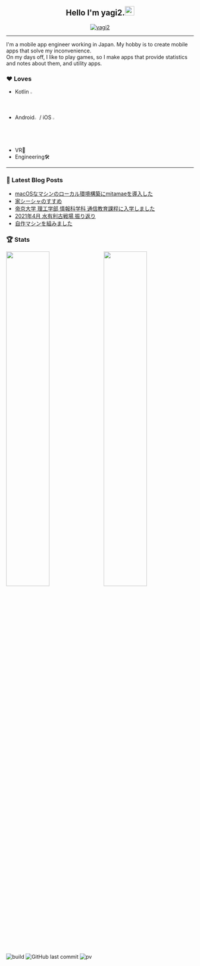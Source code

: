 <h2 align="center">Hello I'm yagi2.<a href="https://www.gautamkrishnar.com/"><img src="https://media.giphy.com/media/hvRJCLFzcasrR4ia7z/giphy.gif" width="25px"></a></h2>
<p align="center">
  <a href="https://twitter.com/yaginier">
    <img src="https://img.shields.io/twitter/follow/yaginier?style=social" alt="yagi2" />
  </a>
</p>

-----

I'm a mobile app engineer working in Japan. My hobby is to create mobile apps that solve my inconvenience.  
On my days off, I like to play games, so I make apps that provide statistics and notes about them, and utility apps.

### ♥ Loves
- Kotlin <img src="https://upload.wikimedia.org/wikipedia/commons/thumb/7/74/Kotlin_Icon.png/600px-Kotlin_Icon.png" width="1.5%" />
- Android<img src="https://developer.android.com/images/brand/Android_Robot.png" width="2%" /> / iOS <img src="https://upload.wikimedia.org/wikipedia/commons/thumb/f/fa/Apple_logo_black.svg/505px-Apple_logo_black.svg.png" width="2%" />
- VR🥽
- Engineering🛠️

-----

### 📝 Latest Blog Posts
<!-- BLOG-POST-LIST:START -->
- [macOSなマシンのローカル環境構築にmitamaeを導入した](https://blog.yagi2.dev/2021/09/05/macos-local-mitamae/?utm_source=rss&utm_medium=rss&utm_campaign=macos-local-mitamae)
- [家シーシャのすすめ](https://blog.yagi2.dev/2021/08/21/%e5%ae%b6%e3%82%b7%e3%83%bc%e3%82%b7%e3%83%a3%e3%81%ae%e3%81%99%e3%81%99%e3%82%81/?utm_source=rss&utm_medium=rss&utm_campaign=%25e5%25ae%25b6%25e3%2582%25b7%25e3%2583%25bc%25e3%2582%25b7%25e3%2583%25a3%25e3%2581%25ae%25e3%2581%2599%25e3%2581%2599%25e3%2582%2581)
- [帝京大学 理工学部 情報科学科 通信教育課程に入学しました](https://blog.yagi2.dev/2021/04/21/student-2021-04/?utm_source=rss&utm_medium=rss&utm_campaign=student-2021-04)
- [2021年4月 水有利古戦場 振り返り](https://blog.yagi2.dev/2021/04/17/grbr-gw-202104/?utm_source=rss&utm_medium=rss&utm_campaign=grbr-gw-202104)
- [自作マシンを組みました](https://blog.yagi2.dev/2021/03/07/2021-build-own-computer/?utm_source=rss&utm_medium=rss&utm_campaign=2021-build-own-computer)
<!-- BLOG-POST-LIST:END -->
  
### 🏆 Stats
<img src="https://github-readme-stats.vercel.app/api?username=yagi2&show_icons=true&hide_border=true&theme=tokyonight" width="48%" align="right" >
<img src="https://github-readme-streak-stats.herokuapp.com/?user=yagi2&theme=tokyonight" width="48%" >

![build](https://github.com/yagi2/yagi2/actions/workflows/blog-post-workflow.yml/badge.svg)
![GitHub last commit](https://img.shields.io/github/last-commit/yagi2/yagi2)
![pv](https://pageview.vercel.app/?github_user=yagi2)
